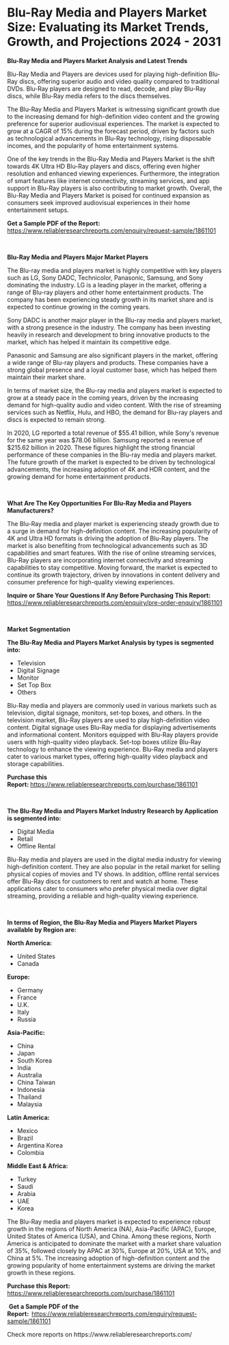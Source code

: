<p><h1>Blu-Ray Media and Players Market Size: Evaluating its Market Trends, Growth, and Projections 2024 - 2031</h1></p><p><strong>Blu-Ray Media and Players Market Analysis and Latest Trends</strong></p>
<p><p>Blu-Ray Media and Players are devices used for playing high-definition Blu-Ray discs, offering superior audio and video quality compared to traditional DVDs. Blu-Ray players are designed to read, decode, and play Blu-Ray discs, while Blu-Ray media refers to the discs themselves.</p><p>The Blu-Ray Media and Players Market is witnessing significant growth due to the increasing demand for high-definition video content and the growing preference for superior audiovisual experiences. The market is expected to grow at a CAGR of 15% during the forecast period, driven by factors such as technological advancements in Blu-Ray technology, rising disposable incomes, and the popularity of home entertainment systems.</p><p>One of the key trends in the Blu-Ray Media and Players Market is the shift towards 4K Ultra HD Blu-Ray players and discs, offering even higher resolution and enhanced viewing experiences. Furthermore, the integration of smart features like internet connectivity, streaming services, and app support in Blu-Ray players is also contributing to market growth. Overall, the Blu-Ray Media and Players Market is poised for continued expansion as consumers seek improved audiovisual experiences in their home entertainment setups.</p></p>
<p><strong>Get a Sample PDF of the Report:&nbsp;</strong> <a href="https://www.reliableresearchreports.com/enquiry/request-sample/1861101">https://www.reliableresearchreports.com/enquiry/request-sample/1861101</a></p>
<p>&nbsp;</p>
<p><strong>Blu-Ray Media and Players Major Market Players</strong></p>
<p><p>The Blu-ray media and players market is highly competitive with key players such as LG, Sony DADC, Technicolor, Panasonic, Samsung, and Sony dominating the industry. LG is a leading player in the market, offering a range of Blu-ray players and other home entertainment products. The company has been experiencing steady growth in its market share and is expected to continue growing in the coming years.</p><p>Sony DADC is another major player in the Blu-ray media and players market, with a strong presence in the industry. The company has been investing heavily in research and development to bring innovative products to the market, which has helped it maintain its competitive edge.</p><p>Panasonic and Samsung are also significant players in the market, offering a wide range of Blu-ray players and products. These companies have a strong global presence and a loyal customer base, which has helped them maintain their market share.</p><p>In terms of market size, the Blu-ray media and players market is expected to grow at a steady pace in the coming years, driven by the increasing demand for high-quality audio and video content. With the rise of streaming services such as Netflix, Hulu, and HBO, the demand for Blu-ray players and discs is expected to remain strong.</p><p>In 2020, LG reported a total revenue of $55.41 billion, while Sony's revenue for the same year was $78.06 billion. Samsung reported a revenue of $215.62 billion in 2020. These figures highlight the strong financial performance of these companies in the Blu-ray media and players market. The future growth of the market is expected to be driven by technological advancements, the increasing adoption of 4K and HDR content, and the growing demand for home entertainment products.</p></p>
<p>&nbsp;</p>
<p><strong>What Are The Key Opportunities For Blu-Ray Media and Players Manufacturers?</strong></p>
<p><p>The Blu-Ray media and player market is experiencing steady growth due to a surge in demand for high-definition content. The increasing popularity of 4K and Ultra HD formats is driving the adoption of Blu-Ray players. The market is also benefiting from technological advancements such as 3D capabilities and smart features. With the rise of online streaming services, Blu-Ray players are incorporating internet connectivity and streaming capabilities to stay competitive. Moving forward, the market is expected to continue its growth trajectory, driven by innovations in content delivery and consumer preference for high-quality viewing experiences.</p></p>
<p><strong>Inquire or Share Your Questions If Any Before Purchasing This Report:</strong> <a href="https://www.reliableresearchreports.com/enquiry/pre-order-enquiry/1861101">https://www.reliableresearchreports.com/enquiry/pre-order-enquiry/1861101</a></p>
<p>&nbsp;</p>
<p><strong>Market Segmentation</strong></p>
<p><strong>The Blu-Ray Media and Players Market Analysis by types is segmented into:</strong></p>
<p><ul><li>Television</li><li>Digital Signage</li><li>Monitor</li><li>Set Top Box</li><li>Others</li></ul></p>
<p><p>Blu-Ray media and players are commonly used in various markets such as television, digital signage, monitors, set-top boxes, and others. In the television market, Blu-Ray players are used to play high-definition video content. Digital signage uses Blu-Ray media for displaying advertisements and informational content. Monitors equipped with Blu-Ray players provide users with high-quality video playback. Set-top boxes utilize Blu-Ray technology to enhance the viewing experience. Blu-Ray media and players cater to various market types, offering high-quality video playback and storage capabilities.</p></p>
<p><strong>Purchase this Report:&nbsp;</strong><a href="https://www.reliableresearchreports.com/purchase/1861101">https://www.reliableresearchreports.com/purchase/1861101</a></p>
<p>&nbsp;</p>
<p><strong>The Blu-Ray Media and Players Market Industry Research by Application is segmented into:</strong></p>
<p><ul><li>Digital Media</li><li>Retail</li><li>Offline Rental</li></ul></p>
<p><p>Blu-Ray media and players are used in the digital media industry for viewing high-definition content. They are also popular in the retail market for selling physical copies of movies and TV shows. In addition, offline rental services offer Blu-Ray discs for customers to rent and watch at home. These applications cater to consumers who prefer physical media over digital streaming, providing a reliable and high-quality viewing experience.</p></p>
<p>&nbsp;</p>
<p><strong>In terms of Region, the Blu-Ray Media and Players Market Players available by Region are:</strong></p>
<p>
    <p> <strong> North America: </strong>
        <ul>
            <li>United States</li>
            <li>Canada</li>
        </ul>
        </p> 
    <p> <strong> Europe: </strong>
        <ul>
            <li>Germany</li>
            <li>France</li>
            <li>U.K.</li>
            <li>Italy</li>
            <li>Russia</li>
        </ul>
        </p> 
    <p> <strong> Asia-Pacific: </strong>
        <ul>
            <li>China</li>
            <li>Japan</li>
            <li>South Korea</li>
            <li>India</li>
            <li>Australia</li>
            <li>China Taiwan</li>
            <li>Indonesia</li>
            <li>Thailand</li>
            <li>Malaysia</li>
        </ul>
        </p> 
    <p> <strong> Latin America: </strong>
        <ul>
            <li>Mexico</li>
            <li>Brazil</li>
            <li>Argentina Korea</li>
            <li>Colombia</li>
        </ul>
        </p> 
    <p> <strong> Middle East & Africa: </strong>
        <ul>
            <li>Turkey</li>
            <li>Saudi</li>
            <li>Arabia</li>
            <li>UAE</li>
            <li>Korea</li>
        </ul>
    </p>
    </p>
<p><p>The Blu-Ray media and players market is expected to experience robust growth in the regions of North America (NA), Asia-Pacific (APAC), Europe, United States of America (USA), and China. Among these regions, North America is anticipated to dominate the market with a market share valuation of 35%, followed closely by APAC at 30%, Europe at 20%, USA at 10%, and China at 5%. The increasing adoption of high-definition content and the growing popularity of home entertainment systems are driving the market growth in these regions.</p></p>
<p><strong>Purchase this Report: </strong><a href="https://www.reliableresearchreports.com/purchase/1861101">https://www.reliableresearchreports.com/purchase/1861101</a></p>
<p>&nbsp;<strong>Get a Sample PDF of the Report:&nbsp;&nbsp;</strong><a href="https://www.reliableresearchreports.com/enquiry/request-sample/1861101">https://www.reliableresearchreports.com/enquiry/request-sample/1861101</a></p>
<p><strong></strong></p>
<p>Check more reports on https://www.reliableresearchreports.com/</p>
